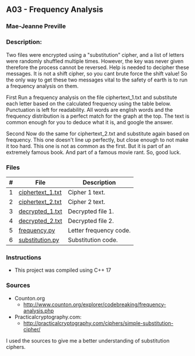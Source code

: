 ## A03 - Frequency Analysis
### Mae-Jeanne Preville 
### Description:

Two files were encrypted using a "substitution" cipher, and a list of letters were randomly shuffled multiple times. However, the key was never given therefore the process cannot be reversed. Help is needed to decipher these messages. It is not a shift cipher, so you cant brute force the shift value! So the only way to get these two messages vital to the safety of earth is to run a frequency analysis on them. 

First
Run a frequency analysis on the file ciphertext_1.txt and substitute each letter based on the calculated frequency using the table below. Punctuation is left for readability. All words are english words and the frequency distribution is a perfect match for the graph at the top. The text is common enough for you to deduce what it is, and google the answer.

Second
Now do the same for ciphertext_2.txt and substitute again based on frequency. This one doesn't line up perfectly, but close enough to not make it too hard. This one is not as common as the first. But it is part of an extremely famous book. And part of a famous movie rant. So, good luck.

### Files

|   #   | File                       | Description                                                |
| :---: | -------------------------- | ---------------------------------------------------------- |
|   1   | [ciphertext_1.txt](./ciphertext_1.txt)   | Cipher 1 text.                               |
|   2   | [ciphertext_2.txt](./ciphertext_2.txt)   | Cipher 2 text.                               |
|   3   | [decrypted_1.txt](./decrypted_1.txt)     | Decrypted file 1.                            |
|   4   | [decrypted_2.txt](./decrypted_2.txt)     | Decrypted file 2.                            |
|   5   | [frequency.py](./frequency.py)           | Letter frequency code.                       |
|   6   | [substitution.py](./substitution.py)     | Substitution code.                           |


### Instructions

- This project was compiled using C++ 17

### Sources

- Counton.org
  - http://www.counton.org/explorer/codebreaking/frequency-analysis.php
- Practicalcryptography.com: 
  - http://practicalcryptography.com/ciphers/simple-substitution-cipher/

I used the sources to give me a better understanding of substitution ciphers.
